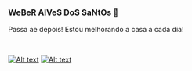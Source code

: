 ### WeBeR AlVeS DoS SaNtOs 👋

Passa ae depois! Estou melhorando a casa a cada dia!

</br>

<a href="https://www.linkedin.com/in/weberalvessantos">![Alt text](https://img.shields.io/badge/LinkedIn-0077B5?style=plastic&logo=linkedin&logoColor=white)</a> 
<a href="https://twitter.com/pinablink">![Alt text](https://img.shields.io/badge/Twitter-1DA1F2?style=plastic&logo=twitter&logoColor=white)</a>

<!--
#### Minha relação com a programação começou com 20 anos de idade. Desenvolvi minha primeira aplicação em Delphi e meu primeiro embarcado foi em um Palmtop com Superwabba.

#### Minhas principais competências atualmente são:

- Angular 9
- Spring Boot
- Golang
- Assembly MSP430
- Java
-->

<!--
**Pinablink/Pinablink** is a ✨ _special_ ✨ repository because its `README.md` (this file) appears on your GitHub profile.

Here are some ideas to get you started:

- 🔭 I’m currently working on ...
- 🌱 I’m currently learning ...
- 👯 I’m looking to collaborate on ...
- 🤔 I’m looking for help with ...
- 💬 Ask me about ...
- 📫 How to reach me: ...
- 😄 Pronouns: ...
- ⚡ Fun fact: ...
-->
